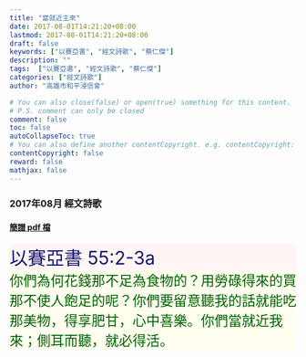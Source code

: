 ```yaml
---
title: "當就近主來"
date: 2017-08-01T14:21:20+08:00
lastmod: 2017-08-01T14:21:20+08:00
draft: false
keywords: ["以賽亞書", "經文詩歌", "蔡仁傑"]
description: ""
tags:  ["以賽亞書", "經文詩歌", "蔡仁傑"]
categories: ["經文詩歌"]
author: "高雄市和平浸信會"

# You can also close(false) or open(true) something for this content.
# P.S. comment can only be closed
comment: false
toc: false
autoCollapseToc: true
# You can also define another contentCopyright. e.g. contentCopyright: "This is another copyright."
contentCopyright: false
reward: false
mathjax: false
---
```


### 2017年08月 經文詩歌

#### [簡譜 pdf 檔](/pdf-h/h201708.pdf "當就近主來")

<div style="background-color:#FFF5F5"><font size="6", color="#191970">
以賽亞書 55:2-3a
</font>
</div>

<div style="background-color:#FFFEEF"><font size="5", color="#006400">
你們為何花錢那不足為食物的？用勞碌得來的買那不使人飽足的呢？你們要留意聽我的話就能吃那美物，得享肥甘，心中喜樂。你們當就近我來；側耳而聽，就必得活。
</font>
</div>